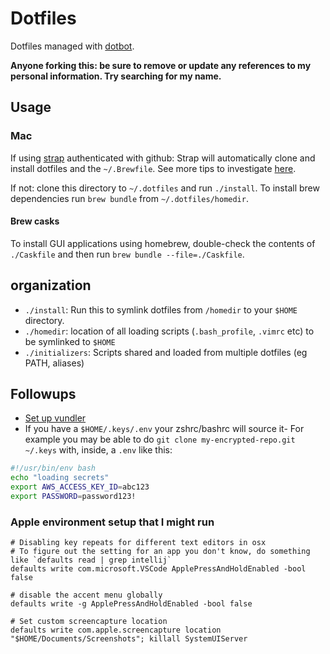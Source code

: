 # Dotfiles

Dotfiles managed with [dotbot](/Users/eriks/.dotfiles/README.md).

**Anyone forking this: be sure to remove or update any references to my personal
information. Try searching for my name.**

## Usage

### Mac

If using [strap](https://github.com/MikeMcQuaid/strap) authenticated with
github: Strap will automatically clone and install dotfiles and the
`~/.Brewfile`. See more tips to investigate
[here](https://gist.github.com/ChristopherA/a579274536aab36ea9966f301ff14f3f).

If not: clone this directory to `~/.dotfiles` and run `./install`. To install
brew dependencies run `brew bundle` from `~/.dotfiles/homedir`.

#### Brew casks

To install GUI applications using homebrew, double-check the contents of
`./Caskfile` and then run `brew bundle --file=./Caskfile`.

## organization

- `./install`: Run this to symlink dotfiles from `/homedir` to your `$HOME`
  directory.
- `./homedir`: location of all loading scripts (`.bash_profile`, `.vimrc` etc)
  to be symlinked to `$HOME`
- `./initializers`: Scripts shared and loaded from multiple dotfiles (eg PATH,
  aliases)

## Followups

- [Set up vundler](https://github.com/VundleVim/Vundle.vim)
- If you have a `$HOME/.keys/.env` your zshrc/bashrc will source it- For example
  you may be able to do `git clone my-encrypted-repo.git ~/.keys` with, inside,
  a `.env` like this:

```sh
#!/usr/bin/env bash
echo "loading secrets"
export AWS_ACCESS_KEY_ID=abc123
export PASSWORD=password123!
```

### Apple environment setup that I might run

```
# Disabling key repeats for different text editors in osx
# To figure out the setting for an app you don't know, do something like `defaults read | grep intellij`
defaults write com.microsoft.VSCode ApplePressAndHoldEnabled -bool false

# disable the accent menu globally
defaults write -g ApplePressAndHoldEnabled -bool false

# Set custom screencapture location
defaults write com.apple.screencapture location "$HOME/Documents/Screenshots"; killall SystemUIServer
```
